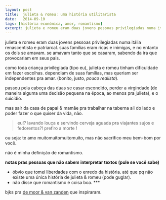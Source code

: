 ```yaml
---
layout: post
title:  julieta & romeu: uma história utilitarista
date:   2014-09-10
tags: [história econômica, amor, romantismo]
excerpt: julieta e romeu eram duas jovens pessoas privilegiadas numa itália renascentista e patriarcal.  suas famílias eram ricas e inimigas, e no entanto os dois se amavam.  se amavam tanto que se casaram, sabendo da ira que provocariam em seus pais.  mas se amavam tanto assim?
---
```

 
julieta e romeu eram duas jovens pessoas privilegiadas numa itália renascentista e patriarcal.  suas famílias eram ricas e inimigas, e no entanto os dois se amavam.  se amavam tanto que se casaram, sabendo da ira que provocariam em seus pais.
 
como toda criança privilegiada (tipo eu), julieta e romeu tinham dificuldade em fazer escolhas.  dependiam de suas famílias, mas queriam ser independentes pra amar.  (bonito, justo, _pouco realista_).
 
passou pela cabeça das duas se casar escondido, perder a virgindade (de maneira alguma uma decisão pequena na época, ao menos pra julieta), e o suicídio.
 
mas sair da casa de papai & mamãe pra trabalhar na taberna ali do lado e poder fazer o que quiser da vida, não.
 
> eu!?  lavando louça e servindo cerveja aguada pra viajantes sujos e fedorentos?!  prefiro a morte !
 
ou seja: te amo muitomuitomuitomuito, mas não sacrifico meu bem-bom por você.
 
não é minha definição de romantismo.
 
__notas pras pessoas que não sabem interpretar textos (pule se você sabe)__ 
 
* óbvio que tomei liberdades com o enredo da história.  até que pq não existe uma única história de julieta & romeu (pode guglar). 
* não disse que romantismo é coisa boa.
																	***
																	
bjks pra [de moor & van zanden](http://www.collective-action.info/sites/default/files/webmaster/_PUB_Girlpower_EHR_63_1_Full_0.pdf) que inspiraram.